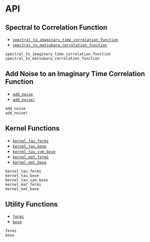 # API

## Spectral to Correlation Function

- [`spectral_to_imaginary_time_correlation_function`](@ref)
- [`spectral_to_matsubara_correlation_function`](@ref)

```@docs
spectral_to_imaginary_time_correlation_function
spectral_to_matsubara_correlation_function
```

## Add Noise to an Imaginary Time Correlation Function

- [`add_noise`](@ref)
- [`add_noise!`](@ref)

```@docs
add_noise
add_noise!
```

## Kernel Functions

- [`kernel_tau_fermi`](@ref)
- [`kernel_tau_bose`](@ref)
- [`kernel_tau_sym_bose`](@ref)
- [`kernel_mat_fermi`](@ref)
- [`kernel_mat_bose`](@ref)

```@docs
kernel_tau_fermi
kernel_tau_bose
kernel_tau_sym_bose
kernel_mat_fermi
kernel_mat_bose
```

## Utility Functions

- [`fermi`](@ref)
- [`bose`](@ref)

```@docs
fermi
bose
```